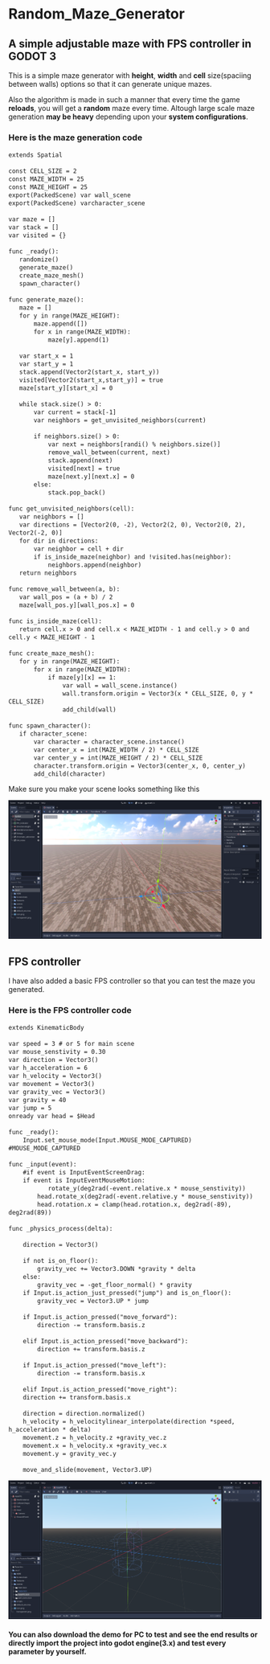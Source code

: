 # Random_Maze_Generator
 ## A simple adjustable maze with FPS controller in GODOT 3

 This is a simple maze generator with **height**, **width** and **cell** size(spaciing between walls) options so that it can generate unique mazes.

 Also the algorithm is made in such a manner that every time the game **reloads**, you will get a **random** maze every time. Altough large scale maze generation **may be heavy** depending upon your **system configurations**.

 ### Here is the maze generation code
 ```gdscript
extends Spatial

const CELL_SIZE = 2
const MAZE_WIDTH = 25
const MAZE_HEIGHT = 25
export(PackedScene) var wall_scene
export(PackedScene) varcharacter_scene

var maze = []
var stack = []
var visited = {}

func _ready():
    randomize()
    generate_maze()
    create_maze_mesh()
    spawn_character()

func generate_maze():
    maze = []
    for y in range(MAZE_HEIGHT):
        maze.append([])
        for x in range(MAZE_WIDTH):
            maze[y].append(1)
        
    var start_x = 1
    var start_y = 1
    stack.append(Vector2(start_x, start_y))
    visited[Vector2(start_x,start_y)] = true
    maze[start_y][start_x] = 0
        
    while stack.size() > 0:
        var current = stack[-1]
        var neighbors = get_unvisited_neighbors(current)
            
        if neighbors.size() > 0:
            var next = neighbors[randi() % neighbors.size()]
            remove_wall_between(current, next)
            stack.append(next)
            visited[next] = true
            maze[next.y][next.x] = 0
        else:
            stack.pop_back()

func get_unvisited_neighbors(cell):
    var neighbors = []
    var directions = [Vector2(0, -2), Vector2(2, 0), Vector2(0, 2), Vector2(-2, 0)]
    for dir in directions:
        var neighbor = cell + dir
        if is_inside_maze(neighbor) and !visited.has(neighbor):
            neighbors.append(neighbor)
    return neighbors

func remove_wall_between(a, b):
    var wall_pos = (a + b) / 2
    maze[wall_pos.y][wall_pos.x] = 0

func is_inside_maze(cell):
    return cell.x > 0 and cell.x < MAZE_WIDTH - 1 and cell.y > 0 and cell.y < MAZE_HEIGHT - 1

func create_maze_mesh():
    for y in range(MAZE_HEIGHT):
        for x in range(MAZE_WIDTH):
            if maze[y][x] == 1:
                var wall = wall_scene.instance()
                wall.transform.origin = Vector3(x * CELL_SIZE, 0, y * CELL_SIZE)
                add_child(wall)

func spawn_character():
    if character_scene:
        var character = character_scene.instance()
        var center_x = int(MAZE_WIDTH / 2) * CELL_SIZE
        var center_y = int(MAZE_HEIGHT / 2) * CELL_SIZE
        character.transform.origin = Vector3(center_x, 0, center_y)
        add_child(character)
```

Make sure you make your scene looks something like this

![game_engine_image](Screenshots/game_engine_ss.png)

## FPS controller
 I have also added a basic FPS controller so that you can test the maze you generated.

 ### Here is the  FPS controller code

```gdscript
extends KinematicBody

var speed = 3 # or 5 for main scene
var mouse_senstivity = 0.30
var direction = Vector3()
var h_acceleration = 6
var h_velocity = Vector3()
var movement = Vector3()
var gravity_vec = Vector3()
var gravity = 40
var jump = 5
onready var head = $Head

func _ready():
    Input.set_mouse_mode(Input.MOUSE_MODE_CAPTURED)       #MOUSE_MODE_CAPTURED

func _input(event):
    #if event is InputEventScreenDrag:
    if event is InputEventMouseMotion:
           rotate_y(deg2rad(-event.relative.x * mouse_senstivity))
        head.rotate_x(deg2rad(-event.relative.y * mouse_senstivity))
        head.rotation.x = clamp(head.rotation.x, deg2rad(-89), deg2rad(89))

func _physics_process(delta):
        
    direction = Vector3()
        
    if not is_on_floor():
        gravity_vec += Vector3.DOWN *gravity * delta
    else:
        gravity_vec = -get_floor_normal() * gravity
    if Input.is_action_just_pressed("jump") and is_on_floor():
        gravity_vec = Vector3.UP * jump
        
    if Input.is_action_pressed("move_forward"):
        direction -= transform.basis.z

    elif Input.is_action_pressed("move_backward"):
        direction += transform.basis.z
            
    if Input.is_action_pressed("move_left"):
        direction -= transform.basis.x
            
    elif Input.is_action_pressed("move_right"):
    direction += transform.basis.x
            
    direction = direction.normalized()
    h_velocity = h_velocitylinear_interpolate(direction *speed, h_acceleration * delta)
    movement.z = h_velocity.z +gravity_vec.z
    movement.x = h_velocity.x +gravity_vec.x
    movement.y = gravity_vec.y
        
    move_and_slide(movement, Vector3.UP)
```
![FPS_controller](Screenshots/game_engine_ss002.png)

#### You can also download the demo  for PC to test and see the end results or directly import the project into godot engine(3.x) and test every parameter by yourself.